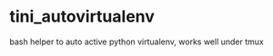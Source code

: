 tini_autovirtualenv
===================

bash helper to auto active python virtualenv, works well under tmux